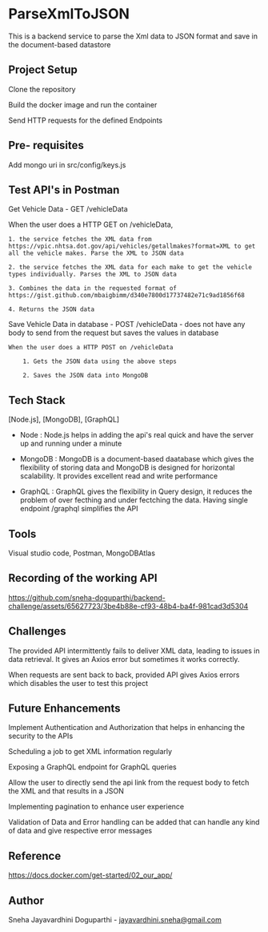 # ParseXmlToJSON

This is a backend service to parse the Xml data to JSON format and save in the document-based datastore

## Project Setup

Clone the repository

Build the docker image and run the container

Send HTTP requests for the defined Endpoints

## Pre- requisites

Add mongo uri in src/config/keys.js

## Test API's in Postman

Get Vehicle Data - GET /vehicleData

When the user does a HTTP GET on /vehicleData,

    1. the service fetches the XML data from https://vpic.nhtsa.dot.gov/api/vehicles/getallmakes?format=XML to get all the vehicle makes. Parse the XML to JSON data
    
    2. the service fetches the XML data for each make to get the vehicle types individually. Parses the XML to JSON data
    
    3. Combines the data in the requested format of https://gist.github.com/mbaigbimm/d340e7800d17737482e71c9ad1856f68
    
    4. Returns the JSON data

Save Vehicle Data in database - POST /vehicleData - does not have any body to send from the request but saves the values in database

    When the user does a HTTP POST on /vehicleData
    
        1. Gets the JSON data using the above steps
        
        2. Saves the JSON data into MongoDB

## Tech Stack
[Node.js], [MongoDB], [GraphQL]

- Node : Node.js helps in adding the api's real quick and have the server up and running under a minute

- MongoDB : MongoDB is a document-based daatabase which gives the flexibility of storing data and MongoDB is designed for horizontal scalability. It provides excellent read and write performance

- GraphQL : GraphQL gives the flexibility in Query design, it reduces the problem of over fecthing and under fectching the data. Having single endpoint /graphql simplifies the API

## Tools

Visual studio code, Postman, MongoDBAtlas

## Recording of the working API


https://github.com/sneha-doguparthi/backend-challenge/assets/65627723/3be4b88e-cf93-48b4-ba4f-981cad3d5304


## Challenges

The provided API intermittently fails to deliver XML data, leading to issues in data retrieval. It gives an Axios error but sometimes it works correctly.

When requests are sent back to back, provided API gives Axios errors which disables the user to test this project

## Future Enhancements

Implement Authentication and Authorization that helps in enhancing the security to the APIs

Scheduling a job to get XML information regularly

Exposing a GraphQL endpoint for GraphQL queries

Allow the user to directly send the api link from the request body to fetch the XML and that results in a JSON

Implementing pagination to enhance user experience

Validation of Data and Error handling can be added that can handle any kind of data and give respective error messages

## Reference

https://docs.docker.com/get-started/02_our_app/

## Author

Sneha Jayavardhini Doguparthi - jayavardhini.sneha@gmail.com

